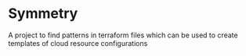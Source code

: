 # Symmetry
A project to find patterns in terraform files which can be used to create templates of cloud resource configurations
